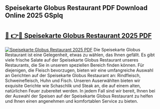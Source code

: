 ## Speisekarte Globus Restaurant PDF Download Online 2025 GSplq

# <h2><a href="http://gc5e06j.nevu.top/?p=Speisekarte+Globus+Restaurant">🔗 👉🔴 Speisekarte Globus Restaurant 2025 PDF</a></h2>

[![Speisekarte Globus Restaurant 2025 PDF](https://i.imgur.com/dBaPXMq.png)](http://gc5e06j.nevu.top/?p=Speisekarte+Globus+Restaurant)
Die Speisekarte Globus Restaurant ist eine Gelegenheit, etwas zu wählen, das Ihnen gefällt. Es gibt viele frische Salate auf der Speisekarte Globus Restaurant unseres Restaurants, die Sie in unserem speziellen Bereich finden können. Für diejenigen, die Fleisch bevorzugen, bieten wir eine umfangreiche Auswahl an Gerichten auf der Speisekarte Globus Restaurant an: Rindfleisch, Schweinefleisch, Huhn und Fisch. Unseren Auserwählten bieten wir exquisite Gerichte wie Schaschlik und Steak an, die auf einem alten, natürlichen Feuer zubereitet werden. In jedem Fall sind wir bereit, Ihnen bei der Auswahl der Speisen auf der Speisekarte Globus Restaurant zu helfen und Ihnen einen angenehmen und komfortablen Service zu bieten.
